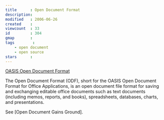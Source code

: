 ```yaml
---
title      : Open Document Format
description: 
modified   : 2006-06-26
created    : 
viewcount  : 33
id         : 304
gmap       : 
tags        :
    - open document
    - open source
stars      : 
---
```


[OASIS Open Document Format](http://en.wikipedia.org/wiki/Open_Document)

The Open Document Format (ODF), short for the OASIS Open Document Format for Office Applications, is an open document file format for saving and exchanging editable office documents such as text documents (including memos, reports, and books), spreadsheets, databases, charts, and presentations.

See [Open Document Gains Ground].

